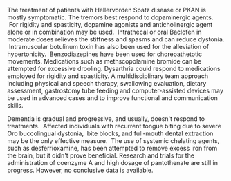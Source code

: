 The treatment of patients with Hellervorden Spatz disease or PKAN is mostly symptomatic. The tremors best respond to dopaminergic agents.  For rigidity and spasticity, dopamine agonists and anticholinergic agent alone or in combination may be used.  Intrathecal or oral Baclofen in moderate doses relieves the stiffness and spasms and can reduce dystonia.  Intramuscular botulinum toxin has also been used for the alleviation of hypertonicity.  Benzodiazepines have been used for choreoathetotic movements. Medications such as methscopolamine bromide can be attempted for excessive drooling. Dysarthria could respond to medications employed for rigidity and spasticity. A multidisciplinary team approach including physical and speech therapy, swallowing evaluation, dietary assessment, gastrostomy tube feeding and computer-assisted devices may be used in advanced cases and to improve functional and communication skills.

Dementia is gradual and progressive, and usually, doesn't respond to treatments.  Affected individuals with recurrent tongue biting due to severe Oro buccolingual dystonia,  bite blocks, and full-mouth dental extraction may be the only effective measure.  The use of systemic chelating agents, such as desferrioxamine, has been attempted to remove excess iron from the brain, but it didn't prove beneficial. Research and trials for the administration of coenzyme A and high dosage of pantothenate are still in progress. However, no conclusive data is available.
